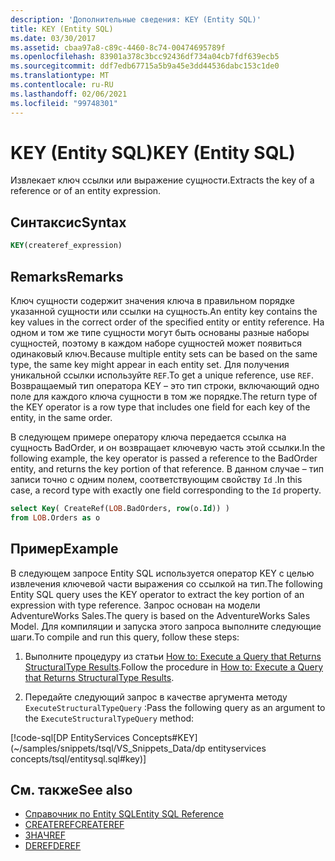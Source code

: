 ```yaml
---
description: 'Дополнительные сведения: KEY (Entity SQL)'
title: KEY (Entity SQL)
ms.date: 03/30/2017
ms.assetid: cbaa97a8-c89c-4460-8c74-00474695789f
ms.openlocfilehash: 83901a378c3bcc92436df734a04cb7fdf639ecb5
ms.sourcegitcommit: ddf7edb67715a5b9a45e3dd44536dabc153c1de0
ms.translationtype: MT
ms.contentlocale: ru-RU
ms.lasthandoff: 02/06/2021
ms.locfileid: "99748301"
---
```

# <a name="key-entity-sql"></a><span data-ttu-id="ea7a4-103">KEY (Entity SQL)</span><span class="sxs-lookup"><span data-stu-id="ea7a4-103">KEY (Entity SQL)</span></span>

<span data-ttu-id="ea7a4-104">Извлекает ключ ссылки или выражение сущности.</span><span class="sxs-lookup"><span data-stu-id="ea7a4-104">Extracts the key of a reference or of an entity expression.</span></span>  
  
## <a name="syntax"></a><span data-ttu-id="ea7a4-105">Синтаксис</span><span class="sxs-lookup"><span data-stu-id="ea7a4-105">Syntax</span></span>  
  
```sql  
KEY(createref_expression)  
```  
  
## <a name="remarks"></a><span data-ttu-id="ea7a4-106">Remarks</span><span class="sxs-lookup"><span data-stu-id="ea7a4-106">Remarks</span></span>  

 <span data-ttu-id="ea7a4-107">Ключ сущности содержит значения ключа в правильном порядке указанной сущности или ссылки на сущность.</span><span class="sxs-lookup"><span data-stu-id="ea7a4-107">An entity key contains the key values in the correct order of the specified entity or entity reference.</span></span> <span data-ttu-id="ea7a4-108">На одном и том же типе сущности могут быть основаны разные наборы сущностей, поэтому в каждом наборе сущностей может появиться одинаковый ключ.</span><span class="sxs-lookup"><span data-stu-id="ea7a4-108">Because multiple entity sets can be based on the same type, the same key might appear in each entity set.</span></span> <span data-ttu-id="ea7a4-109">Для получения уникальной ссылки используйте `REF`.</span><span class="sxs-lookup"><span data-stu-id="ea7a4-109">To get a unique reference, use `REF`.</span></span> <span data-ttu-id="ea7a4-110">Возвращаемый тип оператора KEY – это тип строки, включающий одно поле для каждого ключа сущности в том же порядке.</span><span class="sxs-lookup"><span data-stu-id="ea7a4-110">The return type of the KEY operator is a row type that includes one field for each key of the entity, in the same order.</span></span>  
  
 <span data-ttu-id="ea7a4-111">В следующем примере оператору ключа передается ссылка на сущность BadOrder, и он возвращает ключевую часть этой ссылки.</span><span class="sxs-lookup"><span data-stu-id="ea7a4-111">In the following example, the key operator is passed a reference to the BadOrder entity, and returns the key portion of that reference.</span></span> <span data-ttu-id="ea7a4-112">В данном случае – тип записи точно с одним полем, соответствующим свойству `Id` .</span><span class="sxs-lookup"><span data-stu-id="ea7a4-112">In this case, a record type with exactly one field corresponding to the `Id` property.</span></span>  
  
```sql  
select Key( CreateRef(LOB.BadOrders, row(o.Id)) )
from LOB.Orders as o  
```  
  
## <a name="example"></a><span data-ttu-id="ea7a4-113">Пример</span><span class="sxs-lookup"><span data-stu-id="ea7a4-113">Example</span></span>  

 <span data-ttu-id="ea7a4-114">В следующем запросе Entity SQL используется оператор KEY с целью извлечения ключевой части выражения со ссылкой на тип.</span><span class="sxs-lookup"><span data-stu-id="ea7a4-114">The following Entity SQL query uses the KEY operator to extract the key portion of an expression with type reference.</span></span> <span data-ttu-id="ea7a4-115">Запрос основан на модели AdventureWorks Sales.</span><span class="sxs-lookup"><span data-stu-id="ea7a4-115">The query is based on the AdventureWorks Sales Model.</span></span> <span data-ttu-id="ea7a4-116">Для компиляции и запуска этого запроса выполните следующие шаги.</span><span class="sxs-lookup"><span data-stu-id="ea7a4-116">To compile and run this query, follow these steps:</span></span>  
  
1. <span data-ttu-id="ea7a4-117">Выполните процедуру из статьи [How to: Execute a Query that Returns StructuralType Results](../how-to-execute-a-query-that-returns-structuraltype-results.md).</span><span class="sxs-lookup"><span data-stu-id="ea7a4-117">Follow the procedure in [How to: Execute a Query that Returns StructuralType Results](../how-to-execute-a-query-that-returns-structuraltype-results.md).</span></span>  
  
2. <span data-ttu-id="ea7a4-118">Передайте следующий запрос в качестве аргумента методу `ExecuteStructuralTypeQuery` :</span><span class="sxs-lookup"><span data-stu-id="ea7a4-118">Pass the following query as an argument to the `ExecuteStructuralTypeQuery` method:</span></span>  
  
 [!code-sql[DP EntityServices Concepts#KEY](~/samples/snippets/tsql/VS_Snippets_Data/dp entityservices concepts/tsql/entitysql.sql#key)]  
  
## <a name="see-also"></a><span data-ttu-id="ea7a4-119">См. также</span><span class="sxs-lookup"><span data-stu-id="ea7a4-119">See also</span></span>

- [<span data-ttu-id="ea7a4-120">Справочник по Entity SQL</span><span class="sxs-lookup"><span data-stu-id="ea7a4-120">Entity SQL Reference</span></span>](entity-sql-reference.md)
- [<span data-ttu-id="ea7a4-121">CREATEREF</span><span class="sxs-lookup"><span data-stu-id="ea7a4-121">CREATEREF</span></span>](createref-entity-sql.md)
- [<span data-ttu-id="ea7a4-122">ЗНАЧ</span><span class="sxs-lookup"><span data-stu-id="ea7a4-122">REF</span></span>](ref-entity-sql.md)
- [<span data-ttu-id="ea7a4-123">DEREF</span><span class="sxs-lookup"><span data-stu-id="ea7a4-123">DEREF</span></span>](deref-entity-sql.md)
